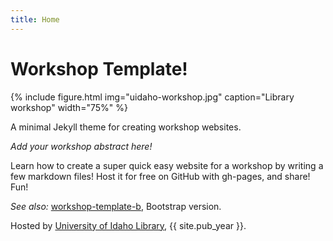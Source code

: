 ```yaml
---
title: Home
---
```


# Workshop Template!

{% include figure.html img="uidaho-workshop.jpg" caption="Library workshop" width="75%" %}

A minimal Jekyll theme for creating workshop websites.

*Add your workshop abstract here!*

Learn how to create a super quick easy website for a workshop by writing a few markdown files! 
Host it for free on GitHub with gh-pages, and share!
Fun!

*See also:* [workshop-template-b](https://evanwill.github.io/workshop-template-b/), Bootstrap version.



Hosted by [University of Idaho Library](http://www.lib.uidaho.edu/), {{ site.pub_year }}.
 
